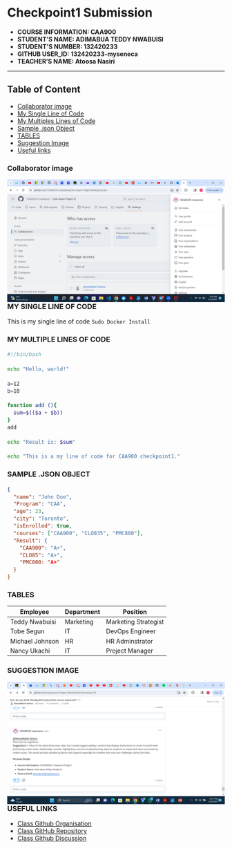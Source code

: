 # Checkpoint1 Submission

- **COURSE INFORMATION: CAA900**
- **STUDENT’S NAME: ADIMABUA TEDDY NWABUISI**
- **STUDENT'S NUMBER: 132420233**
- **GITHUB USER_ID: 132420233-myseneca**
- **TEACHER’S NAME: Atoosa Nasiri**
  

---
## Table of Content

- [Collaborator image](#collaborator-image)
- [My Single Line of Code](#my-single-line-of-code)
- [My Multiples Lines of Code](#my-multiple-lines-of-code)
- [Sample .json Object](#SAMPLE-.JSON-OBJECT)
- [TABLES](#Tables)
- [Suggestion Image](#SUGGESTION-IMAGE)
- [Useful links](#USEFUL-LINKS)


  

### Collaborator image
<img src="collaborator.png"
     alt="collaborator icon"
     style="float: left; margin-right: 10px;" />
     
### MY SINGLE LINE OF CODE
This is my single line of code `Sudo Docker Install`

### MY MULTIPLE LINES OF CODE
```bash
#!/bin/bash

echo "Hello, world!"

a=12
b=10

function add (){
  sum=$(($a + $b))
}
add

echo "Result is: $sum"

echo "This is a my line of code for CAA900 checkpoint1."
```


### SAMPLE .JSON OBJECT 

```json
{
  "name": "John Doe",
  "Program": "CAA",
  "age": 23,
  "city": "Toronto",
  "isEnrolled": true,
  "courses": ["CAA900", "CLO835", "PMC800"],
  "Result": {
    "CAA900": "A+",
    "CLO85": "A+",
    "PMC800: "A+"
  }
}
```
### TABLES
| Employee            | Department         | Position             |
|---------------------|---------------------|--------------------|
| Teddy Nwabuisi     | Marketing          | Marketing Strategist |
| Tobe Segun         | IT            | DevOps Engineer|
| Michael Johnson    | HR                 | HR Adminstrator    |
| Nancy Ukachi       | IT                 | Project Manager  |




 ### SUGGESTION IMAGE
<img src="Suggestions.png"
     alt="Suggestions icon"
     style="float: left; margin-right: 10px;" />


 ### USEFUL LINKS

- [Class Github Organisation](https://github.com/Azure-Project-Winter2024)
- [ Class GitHub Repository](https://github.com/Azure-Project-Winter2024/CAA900-CapstoneProject)
- [Class Github Discussion](https://github.com/orgs/Azure-Project-Winter2024/discussions/19)



